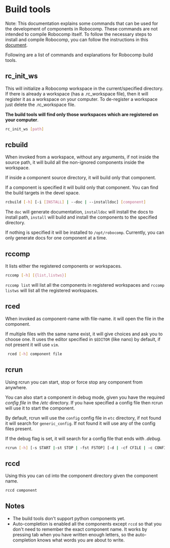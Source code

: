 # Build tools

Note: This documentation explains some commands that can be used for the development of components in Robocomp. These commands are not intended to compile Robocomp itself. To follow the necessary steps to install and compile Robocomp, you can follow the instructions in this [document](https://github.com/robocomp/robocomp#installation-from-source).

Following are a list of commands and explanations for Robocomp build tools.
## rc_init_ws

This will initialize a Robocomp workspace in the current/specified directory. If there is already a workspace (has a .rc_workspace file), then it will register it as a workspace on your computer. To de-register a workspace just delete the .rc_workspace file. 

**The build tools will find only those workspaces which are registered on your computer**.
    
```bash
rc_init_ws [path]
```

## rcbuild

When invoked from a workspace, without any arguments, if not inside the source path, it will build all the non-ignored components inside the workspace. 

If inside a component source directory, it will build only that component. 

If a component is specified it will build only that component. You can find the build targets in the devel space.
    
```bash
rcbuild [-h] [-i [INSTALL] | --doc | --installdoc] [component]
```

The `doc` will generate documentation, `installdoc` will install the docs to install path, `install` will build and install the components to the specified directory. 

If nothing is specified it will be installed to `/opt/robocomp`. Currently, you can only generate docs for one component at a time.

## rccomp

It lists either the registered components or workspaces.

```bash
rccomp [-h] [{list,listws}]
```
 
`rccomp list` will list all the components in registered workspaces and `rccomp listws` will list all the registered workspaces.

## rced

When invoked as component-name with file-name. it will open the file in the component. 

If multiple files with the same name exist, it will give choices and ask you to choose one. It uses the editor specified in `$EDITOR` (like nano) by default, if not present it will use `vim`.

```bash
 rced [-h] component file
```

## rcrun

Using rcrun you can start, stop or force stop any component from anywhere. 

You can also start a component in debug mode, given you have the required *config file* in the */etc* directory. If you have specified a config file then rcrun will use it to start the component. 

By default, rcrun will use the `config` config file in `etc` directory, if not found it will search for `generic_config`. If not found it will use any of the config files present.

If the debug flag is set, it will search for a config file that ends with *.debug*.

```bash
rcrun [-h] [-s START |-st STOP | -fst FSTOP] [-d | -cf CFILE | -c CONFIG] [-is] [component]
```

## rccd

Using this you can cd into the component directory given the component name.

```bash
rccd component
```

## Notes

* The build tools don't support python components yet.
* Auto-completion is enabled all the components except `rccd` so that you don't need to remember the exact component name. It works by pressing tab when you have written enough letters, so the auto-completion knows what words you are about to write.
